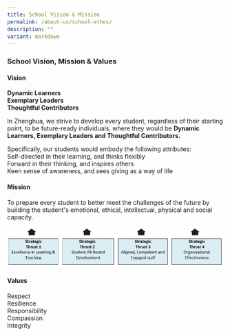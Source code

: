 ```yaml
---
title: School Vision & Mission
permalink: /about-us/school-ethos/
description: ""
variant: markdown
---
```

### School Vision, Mission &amp; Values

#### Vision
**Dynamic Learners**<br>
**Exemplary Leaders**<br>
**Thoughtful Contributors**<br>

In Zhenghua, we strive to develop every student, regardless of their starting point, to be future-ready individuals, where they would be **Dynamic Learners, Exemplary Leaders and Thoughtful Contributors.**

Specifically, our students would embody the following attributes:<br>
Self-directed in their learning, and thinks flexibly<br>
Forward in their thinking, and inspires others<br>
Keen sense of awareness, and sees giving as a way of life

#### Mission
To prepare every student to better meet the challenges of the future by building the student's emotional, ethical, intellectual, physical and social capacity.

![](/images/mission.jpg)

#### Values

Respect <br>
Resilience <br>
Responsibility <br>
Compassion <br>
Integrity